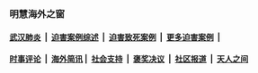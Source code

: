 
### 明慧海外之窗

####  [武汉肺炎](indexes/365.md?t=01051300) &nbsp;|&nbsp;  [迫害案例综述](indexes/328.md?t=01051300) &nbsp;|&nbsp; [迫害致死案例](indexes/277.md?t=01051300)  &nbsp;|&nbsp; [更多迫害案例](indexes/81.md?t=01051300)  &nbsp;|&nbsp; 
####  [时事评论](indexes/251.md?t=01051300) &nbsp;|&nbsp; [海外简讯](indexes/245.md?t=01051300)&nbsp;|&nbsp;  [社会支持](indexes/140.md?t=01051300) &nbsp;|&nbsp; [褒奖决议](indexes/282.md?t=01051300) &nbsp;|&nbsp; [社区报道](indexes/91.md?t=01051300)  &nbsp;|&nbsp; [天人之间](indexes/78.md?t=01051300) 

